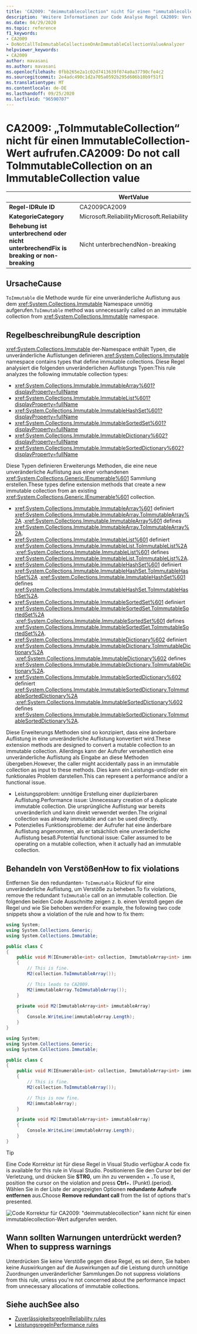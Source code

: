 ```yaml
---
title: 'CA2009: "deimmutablecollection" nicht für einen "immutablecollection"-Wert (Code Analyse) aufzurufen.'
description: 'Weitere Informationen zur Code Analyse Regel CA2009: Verwenden Sie nicht "deimmutablecollection" für einen "immutablecollection"-Wert.'
ms.date: 04/29/2020
ms.topic: reference
f1_keywords:
- CA2009
- DoNotCallToImmutableCollectionOnAnImmutableCollectionValueAnalyzer
helpviewer_keywords:
- CA2009
author: mavasani
ms.author: mavasani
ms.openlocfilehash: 0fbb265e2a1c02d7413639f074a0a37790cfe4c2
ms.sourcegitcommit: 2e4adc490c1d2a705a0592b295d606b10b9f51f1
ms.translationtype: MT
ms.contentlocale: de-DE
ms.lasthandoff: 09/25/2020
ms.locfileid: "96590707"
---
```

# <a name="ca2009-do-not-call-toimmutablecollection-on-an-immutablecollection-value"></a><span data-ttu-id="95ccc-103">CA2009: „ToImmutableCollection“ nicht für einen ImmutableCollection-Wert aufrufen.</span><span class="sxs-lookup"><span data-stu-id="95ccc-103">CA2009: Do not call ToImmutableCollection on an ImmutableCollection value</span></span>

| | <span data-ttu-id="95ccc-104">Wert</span><span class="sxs-lookup"><span data-stu-id="95ccc-104">Value</span></span> |
|-|-|
| <span data-ttu-id="95ccc-105">**Regel-ID**</span><span class="sxs-lookup"><span data-stu-id="95ccc-105">**Rule ID**</span></span> |<span data-ttu-id="95ccc-106">CA2009</span><span class="sxs-lookup"><span data-stu-id="95ccc-106">CA2009</span></span>|
| <span data-ttu-id="95ccc-107">**Kategorie**</span><span class="sxs-lookup"><span data-stu-id="95ccc-107">**Category**</span></span> |<span data-ttu-id="95ccc-108">Microsoft.Reliability</span><span class="sxs-lookup"><span data-stu-id="95ccc-108">Microsoft.Reliability</span></span>|
| <span data-ttu-id="95ccc-109">**Behebung ist unterbrechend oder nicht unterbrechend**</span><span class="sxs-lookup"><span data-stu-id="95ccc-109">**Fix is breaking or non-breaking**</span></span> |<span data-ttu-id="95ccc-110">Nicht unterbrechend</span><span class="sxs-lookup"><span data-stu-id="95ccc-110">Non-breaking</span></span>|

## <a name="cause"></a><span data-ttu-id="95ccc-111">Ursache</span><span class="sxs-lookup"><span data-stu-id="95ccc-111">Cause</span></span>

<span data-ttu-id="95ccc-112">`ToImmutable` die Methode wurde für eine unveränderliche Auflistung aus dem <xref:System.Collections.Immutable> Namespace unnötig aufgerufen.</span><span class="sxs-lookup"><span data-stu-id="95ccc-112">`ToImmutable` method was unnecessarily called on an immutable collection from <xref:System.Collections.Immutable> namespace.</span></span>

## <a name="rule-description"></a><span data-ttu-id="95ccc-113">Regelbeschreibung</span><span class="sxs-lookup"><span data-stu-id="95ccc-113">Rule description</span></span>

<span data-ttu-id="95ccc-114"><xref:System.Collections.Immutable> der-Namespace enthält Typen, die unveränderliche Auflistungen definieren.</span><span class="sxs-lookup"><span data-stu-id="95ccc-114"><xref:System.Collections.Immutable> namespace contains types that define immutable collections.</span></span> <span data-ttu-id="95ccc-115">Diese Regel analysiert die folgenden unveränderlichen Auflistungs Typen:</span><span class="sxs-lookup"><span data-stu-id="95ccc-115">This rule analyzes the following immutable collection types:</span></span>

- <xref:System.Collections.Immutable.ImmutableArray%601?displayProperty=fullName>
- <xref:System.Collections.Immutable.ImmutableList%601?displayProperty=fullName>
- <xref:System.Collections.Immutable.ImmutableHashSet%601?displayProperty=fullName>
- <xref:System.Collections.Immutable.ImmutableSortedSet%601?displayProperty=fullName>
- <xref:System.Collections.Immutable.ImmutableDictionary%602?displayProperty=fullName>
- <xref:System.Collections.Immutable.ImmutableSortedDictionary%602?displayProperty=fullName>

<span data-ttu-id="95ccc-116">Diese Typen definieren Erweiterungs Methoden, die eine neue unveränderliche Auflistung aus einer vorhandenen <xref:System.Collections.Generic.IEnumerable%601> Sammlung erstellen.</span><span class="sxs-lookup"><span data-stu-id="95ccc-116">These types define extension methods that create a new immutable collection from an existing <xref:System.Collections.Generic.IEnumerable%601> collection.</span></span>

- <span data-ttu-id="95ccc-117"><xref:System.Collections.Immutable.ImmutableArray%601> definiert <xref:System.Collections.Immutable.ImmutableArray.ToImmutableArray%2A> .</span><span class="sxs-lookup"><span data-stu-id="95ccc-117"><xref:System.Collections.Immutable.ImmutableArray%601> defines <xref:System.Collections.Immutable.ImmutableArray.ToImmutableArray%2A>.</span></span>
- <span data-ttu-id="95ccc-118"><xref:System.Collections.Immutable.ImmutableList%601> definiert <xref:System.Collections.Immutable.ImmutableList.ToImmutableList%2A> .</span><span class="sxs-lookup"><span data-stu-id="95ccc-118"><xref:System.Collections.Immutable.ImmutableList%601> defines <xref:System.Collections.Immutable.ImmutableList.ToImmutableList%2A>.</span></span>
- <span data-ttu-id="95ccc-119"><xref:System.Collections.Immutable.ImmutableHashSet%601> definiert <xref:System.Collections.Immutable.ImmutableHashSet.ToImmutableHashSet%2A> .</span><span class="sxs-lookup"><span data-stu-id="95ccc-119"><xref:System.Collections.Immutable.ImmutableHashSet%601> defines <xref:System.Collections.Immutable.ImmutableHashSet.ToImmutableHashSet%2A>.</span></span>
- <span data-ttu-id="95ccc-120"><xref:System.Collections.Immutable.ImmutableSortedSet%601> definiert <xref:System.Collections.Immutable.ImmutableSortedSet.ToImmutableSortedSet%2A> .</span><span class="sxs-lookup"><span data-stu-id="95ccc-120"><xref:System.Collections.Immutable.ImmutableSortedSet%601> defines <xref:System.Collections.Immutable.ImmutableSortedSet.ToImmutableSortedSet%2A>.</span></span>
- <span data-ttu-id="95ccc-121"><xref:System.Collections.Immutable.ImmutableDictionary%602> definiert <xref:System.Collections.Immutable.ImmutableDictionary.ToImmutableDictionary%2A> .</span><span class="sxs-lookup"><span data-stu-id="95ccc-121"><xref:System.Collections.Immutable.ImmutableDictionary%602> defines <xref:System.Collections.Immutable.ImmutableDictionary.ToImmutableDictionary%2A>.</span></span>
- <span data-ttu-id="95ccc-122"><xref:System.Collections.Immutable.ImmutableSortedDictionary%602> definiert <xref:System.Collections.Immutable.ImmutableSortedDictionary.ToImmutableSortedDictionary%2A> .</span><span class="sxs-lookup"><span data-stu-id="95ccc-122"><xref:System.Collections.Immutable.ImmutableSortedDictionary%602> defines <xref:System.Collections.Immutable.ImmutableSortedDictionary.ToImmutableSortedDictionary%2A>.</span></span>

<span data-ttu-id="95ccc-123">Diese Erweiterungs Methoden sind so konzipiert, dass eine änderbare Auflistung in eine unveränderliche Auflistung konvertiert wird.</span><span class="sxs-lookup"><span data-stu-id="95ccc-123">These extension methods are designed to convert a mutable collection to an immutable collection.</span></span> <span data-ttu-id="95ccc-124">Allerdings kann der Aufrufer versehentlich eine unveränderliche Auflistung als Eingabe an diese Methoden übergeben.</span><span class="sxs-lookup"><span data-stu-id="95ccc-124">However, the caller might accidentally pass in an immutable collection as input to these methods.</span></span> <span data-ttu-id="95ccc-125">Dies kann ein Leistungs-und/oder ein funktionales Problem darstellen.</span><span class="sxs-lookup"><span data-stu-id="95ccc-125">This can represent a performance and/or a functional issue.</span></span>

- <span data-ttu-id="95ccc-126">Leistungsproblem: unnötige Erstellung einer duplizierbaren Auflistung.</span><span class="sxs-lookup"><span data-stu-id="95ccc-126">Performance issue: Unnecessary creation of a duplicate immutable collection.</span></span> <span data-ttu-id="95ccc-127">Die ursprüngliche Auflistung war bereits unveränderlich und kann direkt verwendet werden.</span><span class="sxs-lookup"><span data-stu-id="95ccc-127">The original collection was already immutable and can be used directly.</span></span>
- <span data-ttu-id="95ccc-128">Potenzielles Funktionsprobleme: der Aufrufer hat eine änderbare Auflistung angenommen, als er tatsächlich eine unveränderliche Auflistung besaß.</span><span class="sxs-lookup"><span data-stu-id="95ccc-128">Potential functional issue: Caller assumed to be operating on a mutable collection, when it actually had an immutable collection.</span></span>

## <a name="how-to-fix-violations"></a><span data-ttu-id="95ccc-129">Behandeln von Verstößen</span><span class="sxs-lookup"><span data-stu-id="95ccc-129">How to fix violations</span></span>

<span data-ttu-id="95ccc-130">Entfernen Sie den redundanten- `ToImmutable` Rückruf für eine unveränderliche Auflistung, um Verstöße zu beheben.</span><span class="sxs-lookup"><span data-stu-id="95ccc-130">To fix violations, remove the redundant `ToImmutable` call on an immutable collection.</span></span> <span data-ttu-id="95ccc-131">Die folgenden beiden Code Ausschnitte zeigen z. b. einen Verstoß gegen die Regel und wie Sie behoben werden:</span><span class="sxs-lookup"><span data-stu-id="95ccc-131">For example, the following two code snippets show a violation of the rule and how to fix them:</span></span>

```csharp
using System;
using System.Collections.Generic;
using System.Collections.Immutable;

public class C
{
    public void M(IEnumerable<int> collection, ImmutableArray<int> immutableArray)
    {
        // This is fine.
        M2(collection.ToImmutableArray());

        // This leads to CA2009.
        M2(immutableArray.ToImmutableArray());
    }

    private void M2(ImmutableArray<int> immutableArray)
    {
        Console.WriteLine(immutableArray.Length);
    }
}
```

```csharp
using System;
using System.Collections.Generic;
using System.Collections.Immutable;

public class C
{
    public void M(IEnumerable<int> collection, ImmutableArray<int> immutableArray)
    {
        // This is fine.
        M2(collection.ToImmutableArray());

        // This is now fine.
        M2(immutableArray);
    }

    private void M2(ImmutableArray<int> immutableArray)
    {
        Console.WriteLine(immutableArray.Length);
    }
}
```

> [!TIP]
> <span data-ttu-id="95ccc-132">Eine Code Korrektur ist für diese Regel in Visual Studio verfügbar.</span><span class="sxs-lookup"><span data-stu-id="95ccc-132">A code fix is available for this rule in Visual Studio.</span></span> <span data-ttu-id="95ccc-133">Positionieren Sie den Cursor bei der Verletzung, und drücken Sie **STRG**, um ihn zu verwenden + **.**</span><span class="sxs-lookup"><span data-stu-id="95ccc-133">To use it, position the cursor on the violation and press **Ctrl**+**.**</span></span> <span data-ttu-id="95ccc-134">(Punkt).</span><span class="sxs-lookup"><span data-stu-id="95ccc-134">(period).</span></span> <span data-ttu-id="95ccc-135">Wählen Sie in der Liste der angezeigten Optionen **redundante Aufrufe entfernen** aus.</span><span class="sxs-lookup"><span data-stu-id="95ccc-135">Choose **Remove redundant call** from the list of options that's presented.</span></span>
>
> ![Code Korrektur für CA2009: "deimmutablecollection" kann nicht für einen immutablecollection-Wert aufgerufen werden.](media/ca2009-codefix.png)

## <a name="when-to-suppress-warnings"></a><span data-ttu-id="95ccc-137">Wann sollten Warnungen unterdrückt werden?</span><span class="sxs-lookup"><span data-stu-id="95ccc-137">When to suppress warnings</span></span>

<span data-ttu-id="95ccc-138">Unterdrücken Sie keine Verstöße gegen diese Regel, es sei denn, Sie haben keine Auswirkungen auf die Auswirkungen auf die Leistung durch unnötige Zuordnungen unveränderlicher Sammlungen.</span><span class="sxs-lookup"><span data-stu-id="95ccc-138">Do not suppress violations from this rule, unless you're not concerned about the performance impact from unnecessary allocations of immutable collections.</span></span>

## <a name="see-also"></a><span data-ttu-id="95ccc-139">Siehe auch</span><span class="sxs-lookup"><span data-stu-id="95ccc-139">See also</span></span>

- [<span data-ttu-id="95ccc-140">Zuverlässigkeitsregeln</span><span class="sxs-lookup"><span data-stu-id="95ccc-140">Reliability rules</span></span>](reliability-warnings.md)
- [<span data-ttu-id="95ccc-141">Leistungsregeln</span><span class="sxs-lookup"><span data-stu-id="95ccc-141">Performance rules</span></span>](performance-warnings.md)

